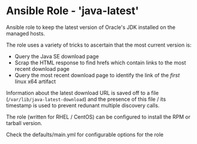 # Ansible Role - 'java-latest'

Ansible role to keep the latest version of Oracle's JDK installed on the managed hosts.

The role uses a variety of tricks to ascertain that the most current version is:

* Query the Java SE download page
* Scrap the HTML response to find hrefs which contain links to the most recent download page
* Query the most recent download page to identify the link of the *first* linux x64 artifact

Information about the latest download URL is saved off to a file (`/var/lib/java-latest-download`)
and the presence of this file / its timestamp is used to prevent redunant multiple discovery calls.
 
The role (written for RHEL / CentOS) can be configured to install the RPM or tarball version.
 
Check the defaults/main.yml for configurable options for the role
